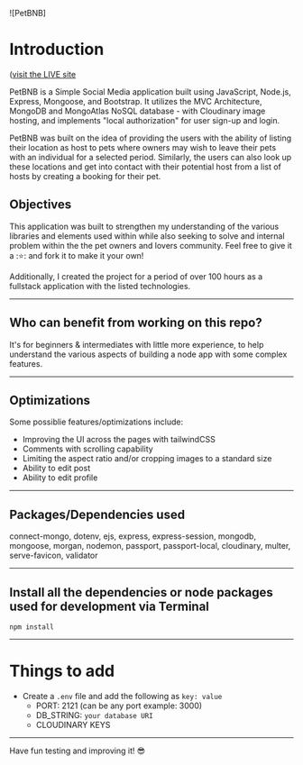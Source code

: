 ![PetBNB]

# Introduction
([visit the LIVE site](https://pet-bnb.cyclic.app)

PetBNB is a Simple Social Media application built using JavaScript, Node.js, Express, Mongoose, and Bootstrap. It utilizes the MVC Architecture, MongoDB and MongoAtlas NoSQL database - with Cloudinary image hosting, and implements "local authorization" for user sign-up and login.

PetBNB was built on the idea of providing the users with the ability of listing their location as host to pets where owners may wish to leave their pets with an individual for a selected period. Similarly, the users can also look up these locations and get into contact with their potential host from a list of hosts by creating a booking for their pet.

## Objectives

This application was built to strengthen my understanding of the various libraries and elements used within while also seeking to solve and internal problem within the the pet owners and lovers community. Feel free to give it a ::star:: and fork it to make it your own!

Additionally, I created the project for a period of over 100 hours as a fullstack application with the listed technologies.

---

## Who can benefit from working on this repo?

It's for beginners & intermediates with little more experience, to help understand the various aspects of building a node app with some complex features. 

---

## Optimizations

Some possiblie features/optimizations include: 
- Improving the UI across the pages with tailwindCSS
- Comments with scrolling capability
- Limiting the aspect ratio and/or cropping images to a standard size
- Ability to edit post
- Ability to edit profile

---

## Packages/Dependencies used 

connect-mongo, dotenv, ejs, express, express-session, mongodb, mongoose, morgan, nodemon, passport, passport-local, cloudinary, multer, serve-favicon, validator

---

## Install all the dependencies or node packages used for development via Terminal

`npm install` 

---

# Things to add

- Create a `.env` file and add the following as `key: value` 
  - PORT: 2121 (can be any port example: 3000) 
  - DB_STRING: `your database URI` 
  - CLOUDINARY KEYS
 ---
 
 Have fun testing and improving it! 😎

